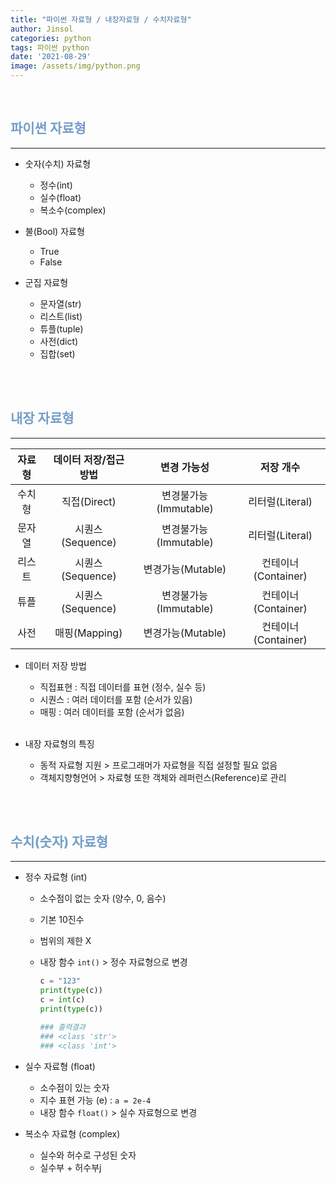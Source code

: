 ```yaml
---
title: "파이썬 자료형 / 내장자료형 / 수치자료형"
author: Jinsol
categories: python
tags: 파이썬 python
date: '2021-08-29'
image: /assets/img/python.png
---
```


<br>

## <span style="color:#749ec8">파이썬 자료형</span>
<hr>

- 숫자(수치) 자료형
    - 정수(int)
    - 실수(float)
    - 복소수(complex)

- 불(Bool) 자료형
    - True
    - False

- 군집 자료형
    - 문자열(str)
    - 리스트(list)
    - 튜플(tuple)
    - 사전(dict)
    - 집합(set)

<br><br>

## <span style="color:#749ec8">내장 자료형</span>
<hr>

    
| 자료형 | 데이터 저장/접근 방법 | 변경 가능성 | 저장 개수 |
|:---:|:---:|:---:|:---:|
| 수치형 | 직접(Direct) | 변경불가능(Immutable) | 리터럴(Literal) |
| 문자열 | 시퀀스(Sequence) | 변경불가능(Immutable) | 리터럴(Literal) |
| 리스트 | 시퀀스(Sequence) | 변경가능(Mutable) | 컨테이너(Container) |
| 튜플 | 시퀀스(Sequence) | 변경불가능(Immutable) | 컨테이너(Container)  |
| 사전 | 매핑(Mapping) | 변경가능(Mutable) | 컨테이너(Container)  |
          
                
- 데이터 저장 방법
    - 직접표현 : 직접 데이터를 표현 (정수, 실수 등)
    - 시퀀스 : 여러 데이터를 포함 (순서가 있음)
    - 매핑 : 여러 데이터를 포함 (순서가 없음)
<br><br>

- 내장 자료형의 특징
    - 동적 자료형 지원 > 프로그래머가 자료형을 직접 설정할 필요 없음
    - 객체지향형언어 > 자료형 또한 객체와 레퍼런스(Reference)로 관리


<br><br>

## <span style="color:#749ec8">수치(숫자) 자료형</span>
<hr>
    
- 정수 자료형 (int)
     - 소수점이 없는 숫자 (양수, 0, 음수)
     - 기본 10진수
     - 범위의 제한 X
     - 내장 함수 `int()` > 정수 자료형으로 변경

        ```python
        c = "123"
        print(type(c))
        c = int(c)
        print(type(c))

        ### 출력결과
        ### <class 'str'>
        ### <class 'int'>
        ```

- 실수 자료형 (float)
    - 소수점이 있는 숫자
    - 지수 표현 가능 (e) : `a = 2e-4`
    - 내장 함수 `float()` > 실수 자료형으로 변경

- 복소수 자료형 (complex)    
    - 실수와 허수로 구성된 숫자
    - 실수부 + 허수부j

